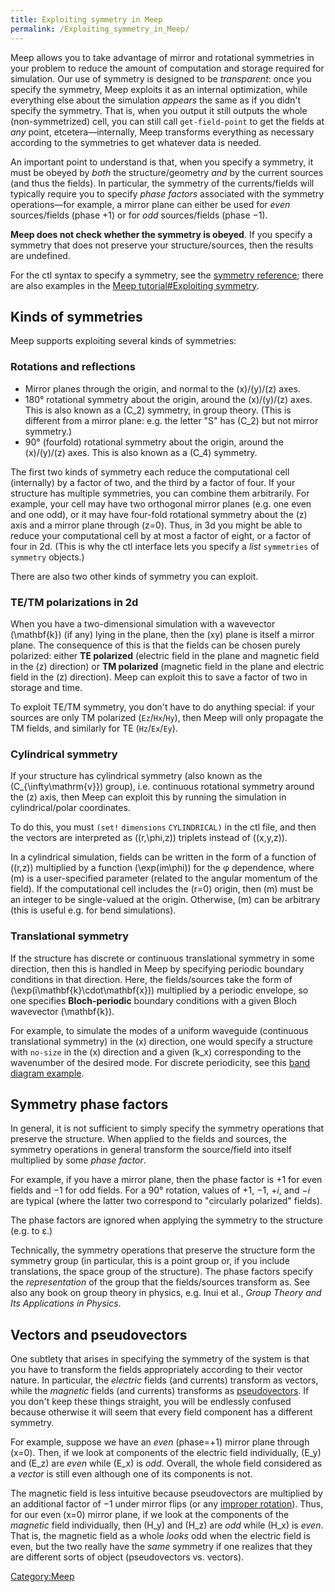 ```yaml
---
title: Exploiting symmetry in Meep
permalink: /Exploiting_symmetry_in_Meep/
---
```


Meep allows you to take advantage of mirror and rotational symmetries in your problem to reduce the amount of computation and storage required for simulation. Our use of symmetry is designed to be *transparent*: once you specify the symmetry, Meep exploits it as an internal optimization, while everything else about the simulation *appears* the same as if you didn't specify the symmetry. That is, when you output it still outputs the whole (non-symmetrized) cell, you can still call `get-field-point` to get the fields at *any* point, etcetera—internally, Meep transforms everything as necessary according to the symmetries to get whatever data is needed.

An important point to understand is that, when you specify a symmetry, it must be obeyed by *both* the structure/geometry *and* by the current sources (and thus the fields). In particular, the symmetry of the currents/fields will typically require you to specify *phase factors* associated with the symmetry operations—for example, a mirror plane can either be used for *even* sources/fields (phase +1) or for *odd* sources/fields (phase −1).

**Meep does not check whether the symmetry is obeyed**. If you specify a symmetry that does not preserve your structure/sources, then the results are undefined.

For the ctl syntax to specify a symmetry, see the [symmetry reference](/Meep_Reference#symmetry "wikilink"); there are also examples in the [Meep tutorial\#Exploiting symmetry](/Meep_tutorial#Exploiting_symmetry "wikilink").

Kinds of symmetries
-------------------

Meep supports exploiting several kinds of symmetries:

### Rotations and reflections

-   Mirror planes through the origin, and normal to the \(x\)/\(y\)/\(z\) axes.
-   180° rotational symmetry about the origin, around the \(x\)/\(y\)/\(z\) axes. This is also known as a \(C_2\) symmetry, in group theory. (This is different from a mirror plane: e.g. the letter "S" has \(C_2\) but not mirror symmetry.)
-   90° (fourfold) rotational symmetry about the origin, around the \(x\)/\(y\)/\(z\) axes. This is also known as a \(C_4\) symmetry.

The first two kinds of symmetry each reduce the computational cell (internally) by a factor of two, and the third by a factor of four. If your structure has multiple symmetries, you can combine them arbitrarily. For example, your cell may have two orthogonal mirror planes (e.g. one even and one odd), or it may have four-fold rotational symmetry about the \(z\) axis and a mirror plane through \(z=0\). Thus, in 3d you might be able to reduce your computational cell by at most a factor of eight, or a factor of four in 2d. (This is why the ctl interface lets you specify a *list* `symmetries` of `symmetry` objects.)

There are also two other kinds of symmetry you can exploit.

### TE/TM polarizations in 2d

When you have a two-dimensional simulation with a wavevector \(\mathbf{k}\) (if any) lying in the plane, then the \(xy\) plane is itself a mirror plane. The consequence of this is that the fields can be chosen purely polarized: either **TE polarized** (electric field in the plane and magnetic field in the \(z\) direction) or **TM polarized** (magnetic field in the plane and electric field in the \(z\) direction). Meep can exploit this to save a factor of two in storage and time.

To exploit TE/TM symmetry, you don't have to do anything special: if your sources are only TM polarized (`Ez`/`Hx`/`Hy`), then Meep will only propagate the TM fields, and similarly for TE (`Hz`/`Ex`/`Ey`).

### Cylindrical symmetry

If your structure has cylindrical symmetry (also known as the \(C_{\infty\mathrm{v}}\) group), i.e. continuous rotational symmetry around the \(z\) axis, then Meep can exploit this by running the simulation in cylindrical/polar coordinates.

To do this, you must `(set!` `dimensions` `CYLINDRICAL)` in the ctl file, and then the vectors are interpreted as \((r,\phi,z)\) triplets instead of \((x,y,z)\).

In a cylindrical simulation, fields can be written in the form of a function of \((r,z)\) multiplied by a function \(\exp(im\phi)\) for the φ dependence, where \(m\) is a user-specified parameter (related to the angular momentum of the field). If the computational cell includes the \(r=0\) origin, then \(m\) must be an integer to be single-valued at the origin. Otherwise, \(m\) can be arbitrary (this is useful e.g. for bend simulations).

### Translational symmetry

If the structure has discrete or continuous translational symmetry in some direction, then this is handled in Meep by specifying periodic boundary conditions in that direction. Here, the fields/sources take the form of \(\exp(i\mathbf{k}\cdot\mathbf{x})\) multiplied by a periodic envelope, so one specifies **Bloch-periodic** boundary conditions with a given Bloch wavevector \(\mathbf{k}\).

For example, to simulate the modes of a uniform waveguide (continuous translational symmetry) in the \(x\) direction, one would specify a structure with `no-size` in the \(x\) direction and a given \(k_x\) corresponding to the wavenumber of the desired mode. For discrete periodicity, see this [band diagram example](/Meep_Tutorial/Band_diagram,_resonant_modes,_and_transmission_in_a_holey_waveguide#Band_diagram "wikilink").

Symmetry phase factors
----------------------

In general, it is not sufficient to simply specify the symmetry operations that preserve the structure. When applied to the fields and sources, the symmetry operations in general transform the source/field into itself multiplied by some *phase factor*.

For example, if you have a mirror plane, then the phase factor is +1 for even fields and −1 for odd fields. For a 90° rotation, values of +1, −1, +*i*, and −*i* are typical (where the latter two correspond to "circularly polarized" fields).

The phase factors are ignored when applying the symmetry to the structure (e.g. to ε.)

Technically, the symmetry operations that preserve the structure form the symmetry group (in particular, this is a point group or, if you include translations, the space group of the structure). The phase factors specify the *representation* of the group that the fields/sources transform as. See also any book on group theory in physics, e.g. Inui et al., *Group Theory and Its Applications in Physics*.

Vectors and pseudovectors
-------------------------

One subtlety that arises in specifying the symmetry of the system is that you have to transform the fields appropriately according to their vector nature. In particular, the *electric* fields (and currents) transform as vectors, while the *magnetic* fields (and currents) transforms as [pseudovectors](/w:pseudovector "wikilink"). If you don't keep these things straight, you will be endlessly confused because otherwise it will seem that every field component has a different symmetry.

For example, suppose we have an *even* (phase=+1) mirror plane through \(x=0\). Then, if we look at components of the electric field individually, \(E_y\) and \(E_z\) are *even* while \(E_x\) is *odd*. Overall, the whole field considered as a *vector* is still even although one of its components is not.

The magnetic field is less intuitive because pseudovectors are multiplied by an additional factor of −1 under mirror flips (or any [improper rotation](/w:improper_rotation "wikilink")). Thus, for our even \(x=0\) mirror plane, if we look at the components of the *magnetic* field individually, then \(H_y\) and \(H_z\) are *odd* while \(H_x\) is *even*. That is, the magnetic field as a whole *looks* odd when the electric field is even, but the two really have the *same* symmetry if one realizes that they are different sorts of object (pseudovectors vs. vectors).

[Category:Meep](/Category:Meep "wikilink")
